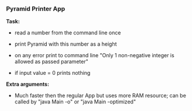 ### Pyramid Printer App

__Task:__

- read a number from the command line once

- print Pyramid with this number as a height

- on any error print to command line "Only 1 non-negative integer is allowed as passed parameter"

- if input value = 0 prints nothing

__Extra arguments:__
- Much faster then the regular App but uses more RAM resource; 
  can be called by "java Main -o" or "java Main -optimized"